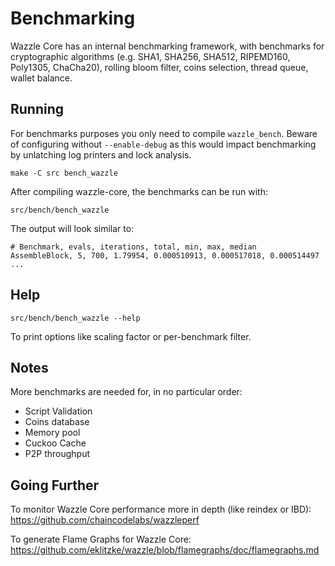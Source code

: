 Benchmarking
============

Wazzle Core has an internal benchmarking framework, with benchmarks
for cryptographic algorithms (e.g. SHA1, SHA256, SHA512, RIPEMD160, Poly1305, ChaCha20), rolling bloom filter, coins selection,
thread queue, wallet balance.

Running
---------------------

For benchmarks purposes you only need to compile `wazzle_bench`. Beware of configuring without `--enable-debug` as this would impact
benchmarking by unlatching log printers and lock analysis.

    make -C src bench_wazzle

After compiling wazzle-core, the benchmarks can be run with:

    src/bench/bench_wazzle

The output will look similar to:
```
# Benchmark, evals, iterations, total, min, max, median
AssembleBlock, 5, 700, 1.79954, 0.000510913, 0.000517018, 0.000514497
...
```

Help
---------------------

    src/bench/bench_wazzle --help

To print options like scaling factor or per-benchmark filter.

Notes
---------------------
More benchmarks are needed for, in no particular order:
- Script Validation
- Coins database
- Memory pool
- Cuckoo Cache
- P2P throughput

Going Further
--------------------

To monitor Wazzle Core performance more in depth (like reindex or IBD): https://github.com/chaincodelabs/wazzleperf

To generate Flame Graphs for Wazzle Core: https://github.com/eklitzke/wazzle/blob/flamegraphs/doc/flamegraphs.md
